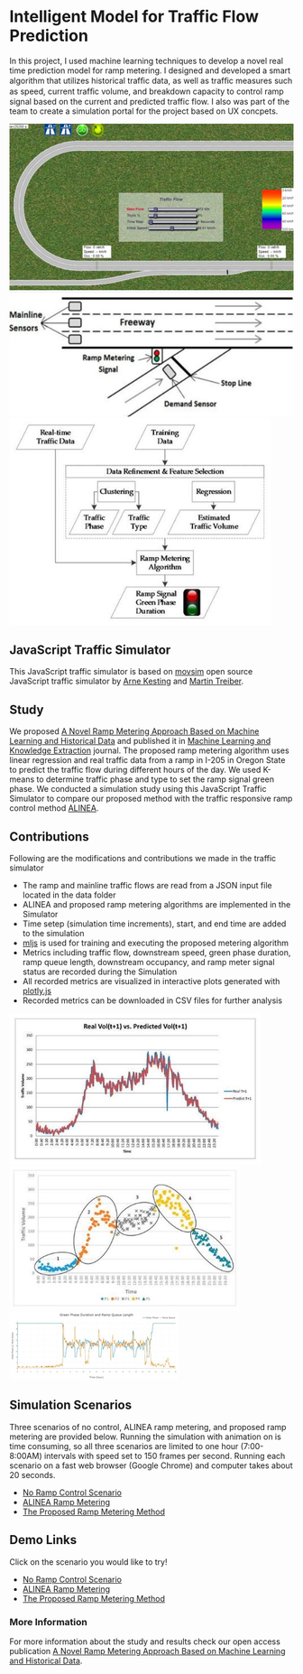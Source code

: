 Intelligent Model for Traffic Flow Prediction
=========

In this project, I used machine learning techniques to develop a novel real time prediction model for ramp metering. I designed and developed a smart algorithm that utilizes historical trafﬁc data, as well as trafﬁc measures such as speed, current trafﬁc volume, and breakdown capacity to control ramp signal based on the current and predicted traffic flow. I also was part of the team to create a simulation portal for the project based on UX concpets.

![](images/ramp/01.jpg)
![](images/ramp/02.jpg)
![](images/ramp/03.jpg)

JavaScript Traffic Simulator
-------
This JavaScript traffic simulator is based on [movsim](https://github.com/movsim/traffic-simulation-de) open source JavaScript traffic simulator by [Arne Kesting](https://www.akesting.de/) and [Martin Treiber](https://mtreiber.de/).

Study
-------
We proposed [A Novel Ramp Metering Approach Based on Machine Learning and Historical Data](https://www.mdpi.com/2504-4990/2/4/21/xml) and published it in [Machine Learning and Knowledge Extraction](https://www.mdpi.com/journal/make) journal. The proposed ramp metering algorithm uses linear regression and real traffic data from a ramp in I-205 in Oregon State to predict the traffic flow during different hours of the day. We used K-means to determine traffic phase and type to set the ramp signal green phase.
We conducted a simulation study using this JavaScript Traffic Simulator to compare our proposed method with the traffic responsive ramp control method [ALINEA](http://onlinepubs.trb.org/Onlinepubs/trr/1991/1320/1320-008.pdf).

Contributions
-------
Following are the modifications and contributions we made in the traffic simulator

- The ramp and mainline traffic flows are read from a JSON input file located in the data folder
- ALINEA and proposed ramp metering algorithms are implemented in the Simulator
- Time setep (simulation time increments), start, and end time are added to the simulation
- [mljs](https://github.com/mljs/ml) is used for training and executing the proposed metering algorithm
- Metrics including traffic flow, downstream speed, green phase duration, ramp queue length, downstream occupancy, and ramp meter signal status are recorded during the Simulation
- All recorded metrics are visualized in interactive plots generated with [plotly.js](https://github.com/plotly/plotly.js/)
- Recorded metrics can be downloaded in CSV files for further analysis

![](images/ramp/04.jpg)
![](images/ramp/05.jpg)
![](images/ramp/06.jpg)

Simulation Scenarios
-------
Three scenarios of no control, ALINEA ramp metering, and proposed ramp metering are provided below. Running the simulation with animation on is time consuming, so all three scenarios are limited to one hour (7:00-8:00AM) intervals with speed set to 150 frames per second. Running each scenario on a fast web browser (Google Chrome) and computer takes about 20 seconds.

* [No Ramp Control Scenario](https://saeedt.github.io/JSTrafficSimulator/index)
* [ALINEA Ramp Metering](https://saeedt.github.io/JSTrafficSimulator/index_alinea)
* [The Proposed Ramp Metering Method](https://saeedt.github.io/JSTrafficSimulator/index_proposed)

Demo Links
-------
Click on the scenario you would like to try!

* [No Ramp Control Scenario](https://saeedt.github.io/JSTrafficSimulator/index)
* [ALINEA Ramp Metering](https://saeedt.github.io/JSTrafficSimulator/index_alinea)
* [The Proposed Ramp Metering Method](https://saeedt.github.io/JSTrafficSimulator/index_proposed)

### More Information
For more information about the study and results check our open access publication [A Novel Ramp Metering Approach Based on Machine Learning and Historical Data](https://www.mdpi.com/2504-4990/2/4/21/xml).
